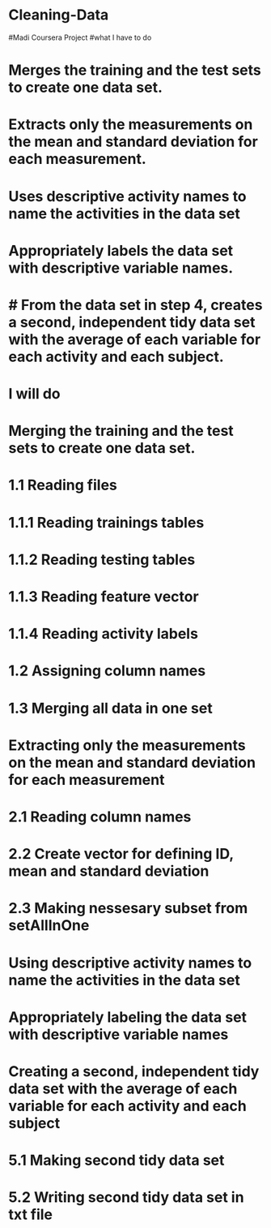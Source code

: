 # Cleaning-Data
#Madi Coursera Project
#what I have to do
# Merges the training and the test sets to create one data set.
# Extracts only the measurements on the mean and standard deviation for each measurement. 
# Uses descriptive activity names to name the activities in the data set
# Appropriately labels the data set with descriptive variable names. 
# # From the data set in step 4, creates a second, independent tidy data set with the average of each variable for each activity and each subject.
# I will do
# Merging the training and the test sets to create one data set.
# 1.1 Reading files
# 1.1.1 Reading trainings tables
# 1.1.2 Reading testing tables
# 1.1.3 Reading feature vector
# 1.1.4 Reading activity labels
# 1.2 Assigning column names
# 1.3 Merging all data in one set
# Extracting only the measurements on the mean and standard deviation for each measurement
# 2.1 Reading column names
# 2.2 Create vector for defining ID, mean and standard deviation
# 2.3 Making nessesary subset from setAllInOne
# Using descriptive activity names to name the activities in the data set
# Appropriately labeling the data set with descriptive variable names
# Creating a second, independent tidy data set with the average of each variable for each activity and each subject
# 5.1 Making second tidy data set
# 5.2 Writing second tidy data set in txt file
